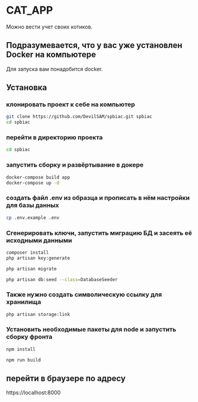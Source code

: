 # CAT_APP

Можно вести учет своих котиков. 

## Подразумевается, что у вас уже установлен Docker на компьютере
Для запуска вам понадобится docker.

## Установка

### клонировать проект к себе на компьютер
```bash
git clone https://github.com/DevilSAM/spbiac.git spbiac
cd spbiac
```

### перейти в директорию проекта
```bash
cd spbiac
```

### запустить сборку и развёртывание в докере
```bash
docker-compose build app
docker-compose up -d
```


### создать файл .env из образца и прописать в нём настройки для базы данных

```bash
cp .env.example .env
```


### Сгенерировать ключи, запустить миграцию БД и засеять её исходными данными

```bash
composer install
php artisan key:generate
```


```bash
php artisan migrate
```


```bash
php artisan db:seed --class=DatabaseSeeder
```

### Также нужно создать символическую ссылку для хранилища
```bash
php artisan storage:link
```


### Установить необходимые пакеты для node и запустить сборку фронта
```bash
npm install
```

```bash
npm run build
```

## перейти в браузере по адресу 
https://localhost:8000